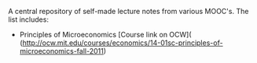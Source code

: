 A central repository of self-made lecture notes from various MOOC's. The list includes:

- Principles of Microeconomics [Course link on OCW]( (http://ocw.mit.edu/courses/economics/14-01sc-principles-of-microeconomics-fall-2011) 
